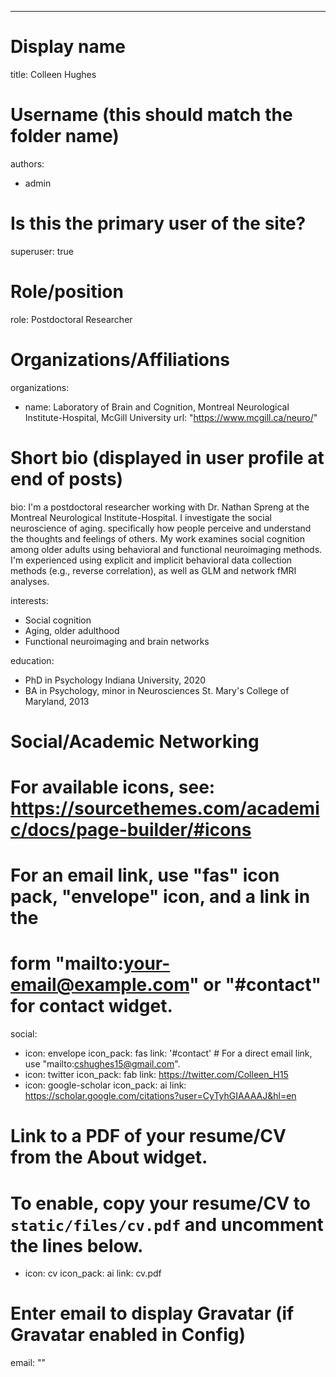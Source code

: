 ---
# Display name
title: Colleen Hughes

# Username (this should match the folder name)
authors:
- admin

# Is this the primary user of the site?
superuser: true

# Role/position
role: Postdoctoral Researcher

# Organizations/Affiliations
organizations:
- name: Laboratory of Brain and Cognition, Montreal Neurological Institute-Hospital, McGill University
  url: "https://www.mcgill.ca/neuro/"

# Short bio (displayed in user profile at end of posts)
bio: I'm a postdoctoral researcher working with Dr. Nathan Spreng at the Montreal Neurological Institute-Hospital. I investigate the social neuroscience of aging. specifically how people perceive and understand the thoughts and feelings of others. My work examines social cognition among older adults using behavioral and functional neuroimaging methods. I'm experienced using explicit and implicit behavioral data collection methods (e.g., reverse correlation), as well as GLM and network fMRI analyses.

interests:
- Social cognition
- Aging, older adulthood
- Functional neuroimaging and brain networks

education:
  - PhD in Psychology
    Indiana University, 2020
  - BA in Psychology, minor in Neurosciences
    St. Mary's College of Maryland, 2013

# Social/Academic Networking
# For available icons, see: https://sourcethemes.com/academic/docs/page-builder/#icons
#   For an email link, use "fas" icon pack, "envelope" icon, and a link in the
#   form "mailto:your-email@example.com" or "#contact" for contact widget.
social:
- icon: envelope
  icon_pack: fas
  link: '#contact'  # For a direct email link, use "mailto:cshughes15@gmail.com".
- icon: twitter
  icon_pack: fab
  link: https://twitter.com/Colleen_H15
- icon: google-scholar
  icon_pack: ai
  link: https://scholar.google.com/citations?user=CyTyhGIAAAAJ&hl=en
  
# Link to a PDF of your resume/CV from the About widget.
# To enable, copy your resume/CV to `static/files/cv.pdf` and uncomment the lines below.
 - icon: cv
   icon_pack: ai
   link: cv.pdf

# Enter email to display Gravatar (if Gravatar enabled in Config)
email: ""
